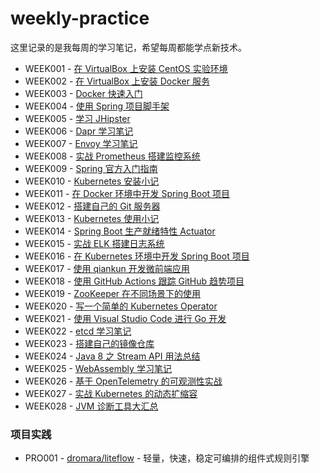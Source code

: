 # weekly-practice

这里记录的是我每周的学习笔记，希望每周都能学点新技术。

* WEEK001 - [在 VirtualBox 上安装 CentOS 实验环境](./notes/week001-centos-on-virtualbox/README.md)
* WEEK002 - [在 VirtualBox 上安装 Docker 服务](./notes/week002-install-docker/README.md)
* WEEK003 - [Docker 快速入门](./notes/week003-docker-getting-started/README.md)
* WEEK004 - [使用 Spring 项目脚手架](./notes/week004-creating-spring-project/README.md)
* WEEK005 - [学习 JHipster](./notes/week005-jhipster-notes/README.md)
* WEEK006 - [Dapr 学习笔记](./notes/week006-dapr-quickstart/README.md)
* WEEK007 - [Envoy 学习笔记](./notes/week007-envoy-quickstart/README.md)
* WEEK008 - [实战 Prometheus 搭建监控系统](./notes/week008-prometheus-in-action/README.md)
* WEEK009 - [Spring 官方入门指南](./notes/week009-spring-guides/README.md)
* WEEK010 - [Kubernetes 安装小记](./notes/week010-install-kubernetes/README.md)
* WEEK011 - [在 Docker 环境中开发 Spring Boot 项目](./notes/week011-spring-boot-on-docker/README.md)
* WEEK012 - [搭建自己的 Git 服务器](./notes/week012-build-your-own-git-server/README.md)
* WEEK013 - [Kubernetes 使用小记](./notes/week013-playing-with-kubernetes/README.md)
* WEEK014 - [Spring Boot 生产就绪特性 Actuator](./notes/week014-spring-boot-actuator/README.md)
* WEEK015 - [实战 ELK 搭建日志系统](./notes/week015-elk-in-action/README.md)
* WEEK016 - [在 Kubernetes 环境中开发 Spring Boot 项目](./notes/week016-spring-boot-on-kubernetes/README.md)
* WEEK017 - [使用 qiankun 开发微前端应用](./notes/week017-qiankun-micro-frontends/README.md)
* WEEK018 - [使用 GitHub Actions 跟踪 GitHub 趋势项目](./notes/week018-tracking-github-trending/README.md)
* WEEK019 - [ZooKeeper 在不同场景下的使用](./notes/week019-various-usage-of-zookeeper/README.md)
* WEEK020 - [写一个简单的 Kubernetes Operator](./notes/week020-create-a-kubernetes-operator/README.md)
* WEEK021 - [使用 Visual Studio Code 进行 Go 开发](./notes/week021-go-in-visual-studio-code/README.md)
* WEEK022 - [etcd 学习笔记](./notes/week022-etcd-notes/README.md)
* WEEK023 - [搭建自己的镜像仓库](./notes/week023-build-your-own-image-registry/README.md)
* WEEK024 - [Java 8 之 Stream API 用法总结](./notes/week024-java-streams/README.md)
* WEEK025 - [WebAssembly 学习笔记](./notes/week025-webassembly-notes/README.md)
* WEEK026 - [基于 OpenTelemetry 的可观测性实战](./notes/week026-opentelemetry-observability/README.md)
* WEEK027 - [实战 Kubernetes 的动态扩缩容](./notes/week027-kubernetes-auto-scaling/README.md)
* WEEK028 - [JVM 诊断工具大汇总](./notes/week028-jvm-diagnostic-tools/README.md)

### 项目实践

* PRO001 - [dromara/liteflow](./projects/pro001-dromara-liteflow/README.md) - 轻量，快速，稳定可编排的组件式规则引擎
